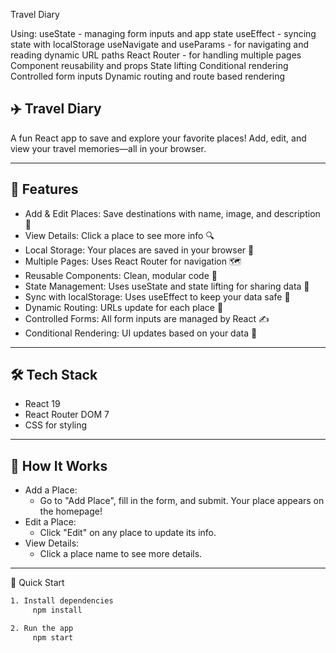 Travel Diary

Using: 
useState - managing form inputs and app state
useEffect - syncing state with localStorage
useNavigate and useParams - for navigating and reading dynamic URL paths
React Router - for handling multiple pages
Component reusability and props
State lifting
Conditional rendering
Controlled form inputs
Dynamic routing and route based rendering

## ✈️ Travel Diary
A fun React app to save and explore your favorite places!
Add, edit, and view your travel memories—all in your browser.

---

## 🚀 Features
- Add & Edit Places: Save destinations with name, image, and description 📝
- View Details: Click a place to see more info 🔍
- Local Storage: Your places are saved in your browser 💾
- Multiple Pages: Uses React Router for navigation 🗺️
- Reusable Components: Clean, modular code 🧩
- State Management: Uses useState and state lifting for sharing data 🔄
- Sync with localStorage: Uses useEffect to keep your data safe 🔐
- Dynamic Routing: URLs update for each place 🔗
- Controlled Forms: All form inputs are managed by React ✍️
- Conditional Rendering: UI updates based on your data 🎨

---

## 🛠️ Tech Stack
- React 19
- React Router DOM 7
- CSS for styling

---

## 📝 How It Works
- Add a Place:
  - Go to "Add Place", fill in the form, and submit. Your place appears on the homepage!
- Edit a Place:
   - Click "Edit" on any place to update its info.
- View Details:
   - Click a place name to see more details.

---

🏁 Quick Start
```bash
1. Install dependencies
     npm install
```

```bash
2. Run the app
     npm start
```

